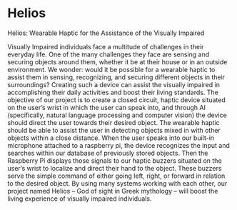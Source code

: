# Helios

Helios: Wearable Haptic for the Assistance of the Visually Impaired

Visually Impaired individuals face a multitude of challenges in their everyday life. One of the many challenges they face are sensing and securing objects around them, whether it be at their house or in an outside environment. We wonder: would it be possible for a wearable haptic to assist them in sensing, recognizing, and securing different objects in their surroundings? Creating such a device can assist the visually impaired in accomplishing their daily activities and boost their living standards. The objective of our project is to create a closed circuit, haptic device situated on the user’s wrist in which the user can speak into, and through AI (specifically, natural language processing and computer vision) the device should direct the user towards their desired object. The wearable haptic should be able to assist the user in detecting objects mixed in with other objects within a close distance. When the user speaks into our built-in microphone attached to a raspberry pi, the device recognizes the input and searches within our database of previously stored objects. Then the Raspberry Pi displays those signals to our haptic buzzers situated on the user’s wrist to localize and direct their hand to the object. These buzzers serve the simple command of either going left, right, or forward in relation to the desired object. By using many systems working with each other, our project named Helios – God of sight in Greek mythology – will boost the living experience of visually impaired individuals.
